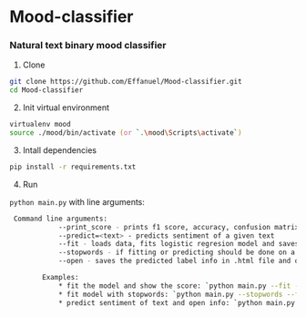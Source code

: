 # Mood-classifier

### Natural text binary mood classifier

1. Clone

```zsh
git clone https://github.com/Effanuel/Mood-classifier.git
cd Mood-classifier
```

2. Init virtual environment

```zsh
virtualenv mood
source ./mood/bin/activate (or `.\mood\Scripts\activate`)
```

3. Intall dependencies

```zsh
pip install -r requirements.txt
```

4. Run

`python main.py` with line arguments:
```zsh
 Command line arguments:
            --print_score - prints f1 score, accuracy, confusion matrix of the model and opens confusion matrix heatmap
            --predict=<text> - predicts sentiment of a given text 
            --fit - loads data, fits logistic regresion model and saves the models to pickle files
            --stopwords - if fitting or predicting should be done on a model that used stopwords filtering      
            --open - saves the predicted label info in .html file and opens it in browser tab *(works only with --predict)*

        Examples: 
            * fit the model and show the score: `python main.py --fit --print_score`
            * fit model with stopwords: `python main.py --stopwords --fit`
            * predict sentiment of text and open info: `python main.py --open --predict="I love dogs")`
```
